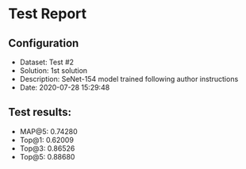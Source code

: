 # Test Report

## Configuration

 - Dataset: Test #2
 - Solution: 1st solution
 - Description: SeNet-154 model trained following author instructions
 - Date: 2020-07-28 15:29:48

## Test results: 

 - MAP@5:    0.74280
 - Top@1:    0.62009
 - Top@3:    0.86526
 - Top@5:    0.88680


